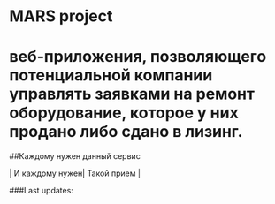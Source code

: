 # MARS project

# веб-приложения, позволяющего потенциальной компании управлять заявками на ремонт оборудование, которое у них продано либо сдано в лизинг.

##Каждому нужен данный сервис

| И каждому нужен| Такой прием |

###Last updates:
